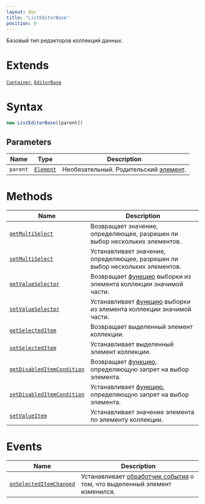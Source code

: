 ```yaml
---
layout: doc
title: "ListEditorBase"
position: 0
---
```


Базовый тип редакторов коллекций данных.

# Extends

[`Container`](../../Core/Elements/Container), [`EditorBase`](../EditorBase/)

# Syntax

```js
new ListEditorBase([parent])
```

## Parameters

|Name|Type|Description|
|----|----|-----------|
|`parent`|[`Element`](../../Core/Elements/Element)|Необязательный. Родительский [элемент](../../Core/Elements/Element).|

# Methods

|Name|Description|
|----|-----------|
|[`getMultiSelect`](ListEditorBase.getMultiSelect/)|Возвращает значение, определяющее, разрешен ли выбор нескольких элементов.|
|[`setMultiSelect`](ListEditorBase.setMultiSelect/)|Устанавливает значение, определяющее, разрешен ли выбор нескольких элементов.|
|[`getValueSelector`](ListEditorBase.getValueSelector/)|Возвращает [функцию](../../Core/Script/) выборки из элемента коллекции значимой части.|
|[`setValueSelector`](ListEditorBase.setValueSelector/)|Устанавливает [функцию](../../Core/Script/) выборки из элемента коллекции значимой части.|
|[`getSelectedItem`](ListEditorBase.getSelectedItem/)|Возвращает выделенный элемент коллекции.|
|[`setSelectedItem`](ListEditorBase.setSelectedItem/)|Устанавливает выделенный элемент коллекции.|
|[`getDisabledItemCondition`](ListEditorBase.getDisabledItemCondition/)|Возвращает [функцию](../../Core/Script/), определяющую запрет на выбор элемента.|
|[`setDisabledItemCondition`](ListEditorBase.setDisabledItemCondition/)|Устанавливает [функцию](../../Core/Script/), определяющую запрет на выбор элемента.|
|[`setValueItem`](ListEditorBase.setValueItem/)|Устанавливает значение элемента по элементу коллекции.|

# Events

|Name|Description|
|----|-----------|
|[`onSelectedItemChanged`](ListEditorBase.onSelectedItemChanged/)|Устанавливает [обработчик события](../../Core/Script/) о том, что выделенный элемент изменился.|
